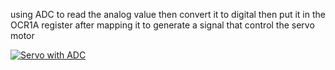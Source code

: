 using ADC to read the analog value then convert it to digital then put it in the OCR1A register after mapping it to generate a signal that control the servo motor 

[![Servo with ADC](https://i9.ytimg.com/vi/wbzzaNSOVrE/mqdefault.jpg?v=6261db31&sqp=CICAi5QG&rs=A0n4CLCX017wS8Ag96AhwHnEMrZW0m16Jg)](https://drive.google.com/file/d/1o3E4IBl8jJ3B6jQ9ZXwlyScHSd_H6Amo/view?usp=sharing)